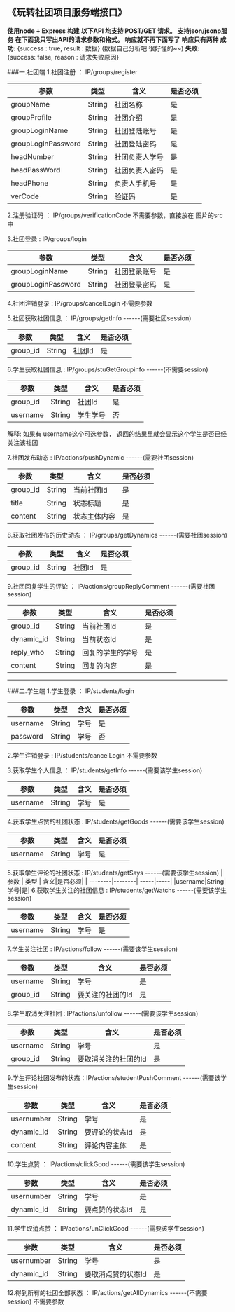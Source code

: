 ## 《玩转社团项目服务端接口》
**使用node + Express 构建**
**以下API 均支持 POST/GET 请求。  支持json/jsonp服务**
**在下面我只写出API的请求参数和格式。 响应就不再下面写了**
**响应只有两种**
**成功:** {success : true, result : 数据}   (数据自己分析吧 很好懂的~~)
**失败:** {success: false, reason : 请求失败原因}

###一.社团端
1.社团注册 ： IP/groups/register

| 参数 | 类型 | 含义|是否必须|
| --------|--------| -----|-----|
|groupName|String|社团名称|是|
|groupProfile|String|社团介绍|是|
|groupLoginName|String|社团登陆账号|是|
|groupLoginPassword|String|社团登陆密码|是|
|headNumber|String|社团负责人学号|是|
|headPassWord|String|社团负责人密码|是|
|headPhone|String|负责人手机号|是|
|verCode|String|验证码|是|

2.注册验证码 ： IP/groups/verificationCode
 不需要参数，直接放在 图片的src中
 
 3.社团登录  :  IP/groups/login
 
 | 参数 | 类型 | 含义|是否必须|
 | --------|--------| -----|-----|
 |groupLoginName |String|社团登录账号|是|
 |groupLoginPassword|String|社团登录密码|是|

 4.社团注销登录  :  IP/groups/cancelLogin
 不需要参数
 
 5.社团获取社团信息 ： IP/groups/getInfo
 ------(需要社团session)
 
  | 参数 | 类型 | 含义|是否必须|
  | --------|--------| -----|-----|
  |group_id| String|社团Id|是|

 6.学生获取社团信息  :  IP/groups/stuGetGroupinfo
  ------(不需要session)
  
 | 参数 | 类型 | 含义|是否必须|
 | --------|--------| -----|-----|  
 |group_id| String|社团Id|是|
 |username| String|学生学号|否|
解释: 如果有 username这个可选参数， 返回的结果里就会显示这个学生是否已经关注该社团

7.社团发布动态  :   IP/actions/pushDynamic
 ------(需要社团session)
  
  | 参数 | 类型 | 含义|是否必须|
  | --------|--------| -----|-----|
  |group_id| String| 当前社团Id| 是|
|title| String| 状态标题| 是|
|content| String| 状态主体内容| 是|

8.获取社团发布的历史动态 ：  IP/groups/getDynamics
 ------(需要社团session)

  | 参数 | 类型 | 含义|是否必须|
| --------|--------| -----|-----|
|group_id| String|社团Id|是|

9.社团回复学生的评论 ：  IP/actions/groupReplyComment
 ------(需要社团session)

  
  | 参数 | 类型 | 含义|是否必须|
| --------|--------| -----|-----|
|group_id| String| 当前社团Id| 是|
|dynamic_id| String| 当前状态Id| 是|
|reply_who| String| 回复的学生的学号| 是|
|content| String| 回复的内容| 是|



----------


###二.学生端
1.学生登录 ： IP/students/login

 | 参数 | 类型 | 含义|是否必须|
| --------|--------| -----|-----|
|username|String|学号|是|
|password|String|学号|否|

2.学生注销登录 :  IP/students/cancelLogin
不需要参数

3.获取学生个人信息 ： IP/students/getInfo
 ------(需要该学生session)
 
  | 参数 | 类型 | 含义|是否必须|
| --------|--------| -----|-----|
|username|String|学号|是|

4.获取学生点赞的社团状态 :  IP/students/getGoods
 ------(需要该学生session)

 | 参数 | 类型 | 含义|是否必须|
| --------|--------| -----|-----|
|username|String|学号|是|

5.获取学生评论的社团状态 :  IP/students/getSays
 ------(需要该学生session)
  | 参数 | 类型 | 含义|是否必须|
| --------|--------| -----|-----|
|username|String|学号|是|
6.获取学生关注的社团信息 : IP/students/getWatchs
 ------(需要该学生session)
 
  | 参数 | 类型 | 含义|是否必须|
| --------|--------| -----|-----|
|username|String|学号|是|

7.学生关注社团 : IP/actions/follow
 ------(需要该学生session)

| 参数 | 类型 | 含义|是否必须|
| --------|--------| -----|-----|
|username|String|学号|是|
|group_id|String|要关注的社团的Id|是|

8.学生取消关注社团 : IP/actions/unfollow
 ------(需要该学生session)
 
  | 参数 | 类型 | 含义|是否必须|
| --------|--------| -----|-----|
|username|String|学号|是|
|group_id|String|要取消关注的社团的Id|是|

 9.学生评论社团发布的状态：IP/actions/studentPushComment 
  ------(需要该学生session)

 | 参数 | 类型 | 含义|是否必须|
| --------|--------| -----|-----|
|usernumber|String|学号|是|
|dynamic_id|String|要评论的状态Id|是|
|content| String| 评论内容主体 | 是|

10.学生点赞 ： IP/actions/clickGood
 ------(需要该学生session)
 
   | 参数 | 类型 | 含义|是否必须|
| --------|--------| -----|-----|
|usernumber|String|学号|是|
|dynamic_id|String|要点赞的状态Id|是|

11.学生取消点赞  ： IP/actions/unClickGood
 ------(需要该学生session)

   | 参数 | 类型 | 含义|是否必须|
| --------|--------| -----|-----|
|usernumber|String|学号|是|
|dynamic_id|String|要取消点赞的状态Id|是|

12.得到所有的社团全部状态 ： IP/actions/getAllDynamics
 ------(不需要session)
不需要参数